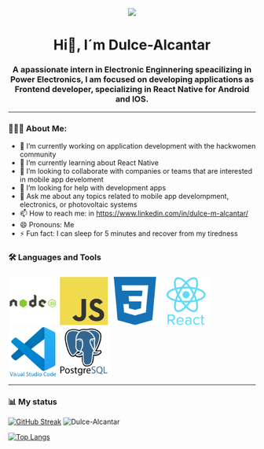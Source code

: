 <div id="header" align="center">
  <img src="https://media.giphy.com/media/2IudUHdI075HL02Pkk/giphy.gif" width="200" />
  <h1 align="center"> Hi👋, I´m Dulce-Alcantar </h1>
  <h3 align="center"> A apassionate intern in Electronic Enginnering speacilizing in Power Electronics, I am focused on developing applications as Frontend developer, specializing in React Native for Android and IOS. </h3>
  </div>
  
---
  
### 🧍🏻‍♀️ About Me:
- 🔭 I’m currently working on application development with the hackwomen community
- 🌱 I’m currently learning about React Native
- 👯 I’m looking to collaborate with companies or teams that are interested in mobile app develoment
- 🤔 I’m looking for help with development apps
- 💬 Ask me about any topics related to mobile app develompment, electronics, or photovoltaic systems
- 📫 How to reach me: in https://www.linkedin.com/in/dulce-m-alcantar/
- 😄 Pronouns: Me
- ⚡ Fun fact: I can sleep for 5 minutes and recover from my tiredness

### 🛠️ Languages and Tools

<div align="left">
  <h3> </h3>
  <div>
    <img src="https://github.com/devicons/devicon/blob/master/icons/nodejs/nodejs-original-wordmark.svg" title= "NODEJS" alt="NODE"
     width="100" height="100"/>
    <img src="https://github.com/devicons/devicon/blob/master/icons/javascript/javascript-original.svg" title= "JavaScript"     alt="JavaScript"
     width="100" height="100"/>
     <img src="https://github.com/devicons/devicon/blob/master/icons/css3/css3-plain.svg" title= "JavaScript" alt="JavaScript"
     width="100" height="100"/>
    <img src="https://github.com/devicons/devicon/blob/master/icons/react/react-original-wordmark.svg" title= "JavaScript" alt="JavaScript"
     width="100" height="100"/>
    <img src="https://github.com/devicons/devicon/blob/master/icons/vscode/vscode-original-wordmark.svg" title= "JavaScript" alt="JavaScript"
     width="100" height="100"/>
    <img src="https://github.com/devicons/devicon/blob/master/icons/postgresql/postgresql-original-wordmark.svg" title= "JavaScript" alt="JavaScript"
     width="100" height="100"/>    
  </div>
  </div>
   
---

### 📊 My status
[![GitHub Streak](https://streak-stats.demolab.com?user=Dulce-Alcantar&theme=gruvbox)](https://git.io/streak-stats)
![Dulce-Alcantar](https://github-readme-stats.vercel.app/api?username=Dulce-Alcantar&show_icons=true&theme=radical)


[![Top Langs](https://github-readme-stats.vercel.app/api/top-langs/?username=Dulce-Alcantar&layout=donut-vertical)](https://github.com/anuraghazra/github-readme-stats)

<!--
**Dulce-Alcantar/Dulce-Alcantar** is a ✨ _special_ ✨ repository because its `README.md` (this file) appears on your GitHub profile.

